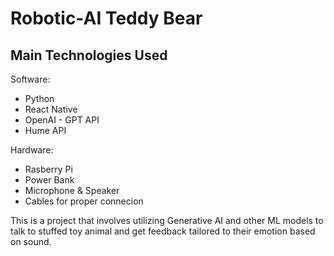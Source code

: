 # Robotic-AI Teddy Bear

## Main Technologies Used
Software:
- Python
- React Native
- OpenAI - GPT API
- Hume API

Hardware:
- Rasberry Pi
- Power Bank
- Microphone & Speaker
- Cables for proper connecion

This is a project that involves utilizing Generative AI and other ML models to talk to stuffed toy animal and get feedback tailored to their emotion based on sound.
